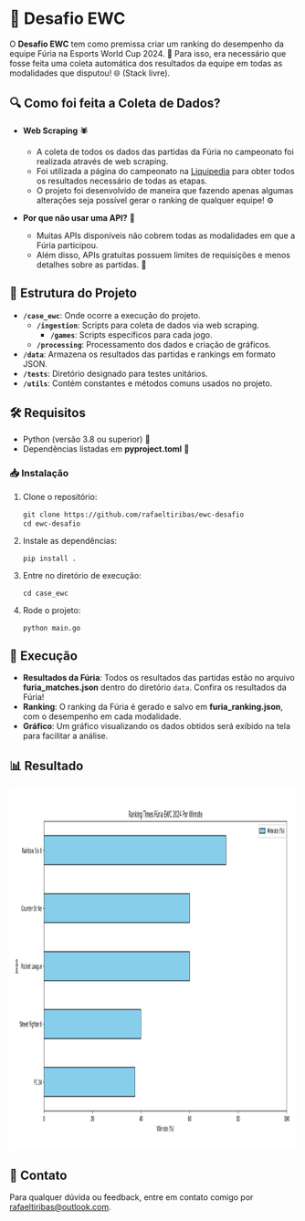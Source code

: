 # 🎯 Desafio EWC

O **Desafio EWC** tem como premissa criar um ranking do desempenho da equipe Fúria na Esports World Cup 2024. 🚀 Para isso, era necessário que fosse feita uma coleta automática dos resultados da equipe em todas as modalidades que disputou! 🌐 (Stack livre).

## 🔍 Como foi feita a Coleta de Dados?

- **Web Scraping** 🕷️
  - A coleta de todos os dados das partidas da Fúria no campeonato foi realizada através de web scraping.
  - Foi utilizada a página do campeonato na [Liquipedia](https://liquipedia.net/esports/Esports_World_Cup/2024) para obter todos os resultados necessário de todas as etapas.
  - O projeto foi desenvolvido de maneira que fazendo apenas algumas alterações seja possível gerar o ranking de qualquer equipe! ⚙️

- **Por que não usar uma API?** 🤔
  - Muitas APIs disponíveis não cobrem todas as modalidades em que a Fúria participou.
  - Além disso, APIs gratuitas possuem limites de requisições e menos detalhes sobre as partidas. 🚫

## 📂 Estrutura do Projeto

- **`/case_ewc`**: Onde ocorre a execução do projeto.
  - **`/ingestion`**: Scripts para coleta de dados via web scraping.
    - **`/games`**: Scripts específicos para cada jogo.
  - **`/processing`**: Processamento dos dados e criação de gráficos.
- **`/data`**: Armazena os resultados das partidas e rankings em formato JSON.
- **`/tests`**: Diretório designado para testes unitários.
- **`/utils`**: Contém constantes e métodos comuns usados no projeto.

## 🛠️ Requisitos

- Python (versão 3.8 ou superior) 🐍
- Dependências listadas em **pyproject.toml** 📜

### 📥 Instalação

1. Clone o repositório:

   ```
   git clone https://github.com/rafaeltiribas/ewc-desafio
   cd ewc-desafio
   ```

2. Instale as dependências:

   ```
   pip install .
   ```

3. Entre no diretório de execução:

   ```
   cd case_ewc
   ```

4. Rode o projeto:

   ```
   python main.go
   ```

## 🚀 Execução

- **Resultados da Fúria**: Todos os resultados das partidas estão no arquivo **furia_matches.json** dentro do diretório `data`. Confira os resultados da Fúria!
- **Ranking**: O ranking da Fúria é gerado e salvo em **furia_ranking.json**, com o desempenho em cada modalidade.
- **Gráfico**: Um gráfico visualizando os dados obtidos será exibido na tela para facilitar a análise.

## 📊 Resultado

<p align="center">
  <img src="chart.png" width="1233" height="635" alt="QR Code to join Limos"/>
</p>

## 📧 Contato

Para qualquer dúvida ou feedback, entre em contato comigo por [rafaeltiribas@outlook.com](mailto:rafaeltiribas@outlook.com).
